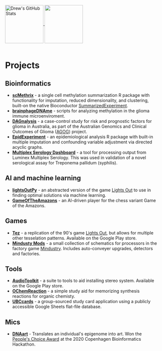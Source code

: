 <table>
  <tr>
<a href="https://github.com/anuraghazra/github-readme-stats">
  <img align="center" src="https://github-readme-stats.vercel.app/api?username=knacko&show_icons=true&line_height=27&count_private=true&title_color=ffffff&text_color=c9cacc&icon_color=2bbc8a&bg_color=1d1f21" alt="Drew's GitHub Stats" height="125"/>
</a>
<a href="https://github.com/anuraghazra/github-readme-stats">
  <img align="center" src="https://github-readme-stats.vercel.app/api/top-langs/?username=knacko&hide=html&title_color=ffffff&text_color=c9cacc&icon_color=2bbc8a&bg_color=1d1f21&langs_count=5&layout=compact" height="125" />
</a>
  </tr>
  </table>

# Projects
## Bioinformatics
- **[scMethrix](https://github.com/CompEpigen/scMethrix)** - a single cell methylation summarization R package with functionality for imputation, reduced dimensionality, and clustering, built-on the native Bioconductor [SummarizedExperiment](https://bioconductor.org/packages/release/bioc/html/SummarizedExperiment.html).
- **[brainphageDNAme](https://github.com/knacko/brainphageDNAme)** - scripts for analyzing methylation in the glioma immune microenviroment.
- **[DAGnalysis](https://github.com/knacko/DAGnalysis)** - a case-control study for risk and prognostic factors for glioma in Australia, as part of the Australian Genomics and Clinical Outcomes of Glioma ([AGOG](http://agogbio.unsw.edu.au/)) project.
- **[EpidExperiment](https://github.com/knacko/EpidExperiment)** - an epidemiological analysis R package with built-in multiple imputation and confounding variable adjustment via directed acyclic graphs.
- **[Multiplex Serology Dashboard](https://github.com/knacko/F022-Multiplex-Serology-Dashboard)** - a tool for processing output from Luminex Multiplex Serology. This was used in validation of a novel serological assay for Treponema pallidum (syphilis).

## AI and machine learning
- **[lightsOutPy](https://github.com/knacko/lightsOutPy)** - an abstracted version of the game [Lights Out](https://en.wikipedia.org/wiki/Lights_Out_(game)) to use in finding optimal solutions via machine learning.
- **[GameOfTheAmazons](https://github.com/knacko/GameOfTheAmazons)** - an AI-driven player for the chess variant Game of the Amazons.

## Games
- **[Tez](https://github.com/knacko/Tez)** - a replication of the 90's game [Lights Out](https://en.wikipedia.org/wiki/Lights_Out_(game)), but allows for multiple other tesselation patterns. Available on the Google Play store.
- **[Mindusty Mods](https://github.com/knacko/MindustryMods)** - a small collection of schematics for processors in the factory game [Mindustry](https://anuke.itch.io/mindustry). Includes auto-conveyer upgrades, detectors and factories.

## Tools
- **[AudioToolkit](https://github.com/knacko/AudioToolkit)** - a suite to tools to aid installing stereo system. Available on the Google Play store.
- **[OChemReaction](https://github.com/knacko/OChemReaction)** - a simple study aid for memorizing synthesis reactions for organic chemisty.
- **[UBCcards](https://github.com/knacko/UBCcards)** - a group-sourced study card application using a publicly accessible Google Sheets flat-file database. 

## Mics
- **[DNAart](https://github.com/knacko/DNAart)** - Translates an individual's epigenome into art. Won the [People's Choice Award](http://www.bioinfo.ufpr.br/suplementos/PresentationsCopenhagenBioinformaticsHackathon_2020.pdf) at the 2020 Copenhagen Bioinformatics Hackathon.
